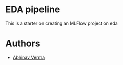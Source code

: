 # EDA pipeline
This is a starter on creating an MLFlow project on eda

# Authors

- [Abhinav Verma](https://www.github.com/averma12)
